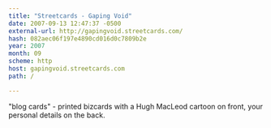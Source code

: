 ```yaml
---
title: "Streetcards - Gaping Void"
date: 2007-09-13 12:47:37 -0500
external-url: http://gapingvoid.streetcards.com/
hash: 082aec06f197e4890cd016d0c7809b2e
year: 2007
month: 09
scheme: http
host: gapingvoid.streetcards.com
path: /

---
```


"blog cards" - printed bizcards with a Hugh MacLeod cartoon on front, your personal details on the back.
